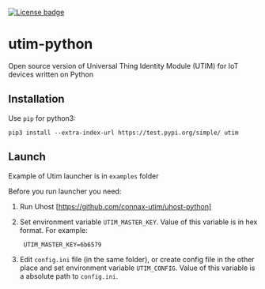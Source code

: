 [![License badge](https://img.shields.io/badge/license-Apache2-orange.svg)](http://www.apache.org/licenses/LICENSE-2.0)

# utim-python
Open source version of Universal Thing Identity Module (UTIM) for IoT devices written on Python 

## Installation

Use `pip` for python3:

    pip3 install --extra-index-url https://test.pypi.org/simple/ utim

## Launch

Example of Utim launcher is in `examples` folder

Before you run launcher you need:

1. Run Uhost [https://github.com/connax-utim/uhost-python]

1. Set environment variable `UTIM_MASTER_KEY`. Value of this variable is in hex format. For example:

        UTIM_MASTER_KEY=6b6579       

1. Edit `config.ini` file (in the same folder), or create config file in the other place and set environment variable `UTIM_CONFIG`. Value of this variable is a absolute path to `config.ini`.